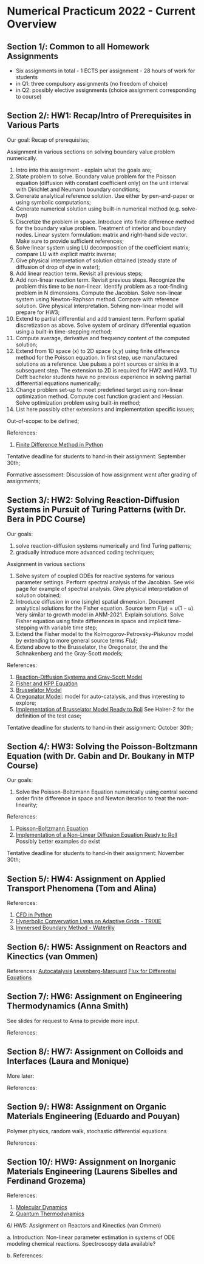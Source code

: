 # Numerical Practicum 2022 - Current Overview

## Section 1/: Common to all Homework Assignments

- Six assignments in total - 1 ECTS per assignment - 28 hours of work for students  
- in Q1: three compulsory assignments (no freedom of choice)
- in Q2: possibly elective assignments (choice assignment corresponding to course)

## Section 2/: HW1: Recap/Intro of Prerequisites in Various Parts

Our goal: Recap of prerequisites; 

Assignment in various sections on solving boundary value problem numerically.  
1. Intro into this assignment - explain what the goals are; 
2. State problem to solve. Boundary value problem for the Poisson equation (diffusion with constant coefficient only) on the unit interval with Dirichlet and Neumann boundary conditions;
3. Generate analytical reference solution. Use either by pen-and-paper or using symbolic computations;
4. Generate numerical solution using built-in numerical method (e.g. solve-bvp) 
5. Discretize the problem in space. Introduce into finite difference method for the boundary value problem. Treatment of interior and boundary nodes. Linear system formulation: matrix and right-hand side vector. Make sure to provide sufficient references; 
6. Solve linear system using LU decomposition of the coefficient matrix; compare LU with explicit matrix inverse; 
7. Give physical interpretation of solution obtained (steady state of diffusion of drop of dye in water);  
8. Add linear reaction term. Revisit all previous steps; 
9. Add non-linear reaction term. Revisit previous steps. Recognize the problem this time to be non-linear. Identify problem as a root-finding problem in N dimensions. Compute the Jacobian. Solve non-linear system using Newton-Raphson method. Compare with reference solution. Give physical interpretation. Solving non-linear model will prepare for HW3; 
10. Extend to partial differential and add transient term. Perform spatial discretization as above. Solve system of ordinary differential equation using a built-in time-stepping method; 
11. Compute average,  derivative and frequency content of the computed solution; 
12. Extend from 1D space (x) to 2D space (x,y) using finite difference method for the Poisson equation. In first step, use manufactured solutions as a reference. Use pulses a point sources or sinks in a subsequent step. The extension to 2D is required for HW2 and HW3. TU Delft bachelor students have no previous experience in solving partial differential equations numerically;   
13. Change problem set-up to meet predefined target using non-linear optimization method. Compute cost function gradient and Hessian. Solve optimization problem using built-in method; 
14. List here possibly other extensions and implementation specific issues; 

Out-of-scope: to be defined; 

References:  
1. [Finite Difference Method in Python](https://pythonnumericalmethods.berkeley.edu/notebooks/chapter23.03-Finite-Difference-Method.html)  

Tentative deadline for students to hand-in their assignment: September 30th; 

Formative assessment: Discussion of how assignment went after grading of assignments;

## Section 3/: HW2: Solving Reaction-Diffusion Systems in Pursuit of Turing Patterns (with Dr. Bera in PDC Course)

Our goals: 
1. solve reaction-diffusion systems numerically and find Turing patterns; 
2. gradually introduce more advanced coding techniques; 

Assignment in various sections 
1. Solve system of coupled ODEs for reactive systems for various parameter settings. Perform spectral analysis of the Jacobian. See wiki page for example of spectral analysis. Give physical interpretation of solution obtained; 
2. Introduce diffusion in one (single) spatial dimension. Document analytical solutions for the Fisher equation. Source term $F(u) = u(1-u)$. Very similar to growth model in ANM-2021. Explain solutions. Solve Fisher equation using finite differences in space and implicit time-stepping with variable time step; 
3. Extend the Fisher model to the Kolmogorov-Petrovsky-Piskunov model by extending to more general source terms $F(u)$; 
4. Extend above to the Brusselator, the Oregonator, the and the Schnakenberg and the Gray-Scott models; 

References: 
1. [Reaction-Diffusion Systems and Gray-Scott Model](https://en.wikipedia.org/wiki/Reaction–diffusion_system)
2. [Fisher and KPP Equation](https://en.wikipedia.org/wiki/Fisher%27s_equation)
3. [Brusselator Model](https://en.wikipedia.org/wiki/Brusselator)
4. [Oregonator Model](https://en.wikipedia.org/wiki/Oregonator): model for auto-catalysis, and thus interesting to explore; 
5. [Implementation of Brusselator Model Ready to Roll](https://diffeq.sciml.ai/stable/tutorials/advanced_ode_example/) See Hairer-2 for the definition of the test case;  

Tentative deadline for students to hand-in their assignment: October 30th; 


## Section 4/: HW3: Solving the Poisson-Boltzmann Equation  (with Dr. Gabin and Dr. Boukany in MTP Course)

Our goals:
1. Solve the Poisson-Boltzmann Equation numerically using central second order finite difference in space and Newton iteration to treat the non-linearity; 

References: 
1. [Poisson-Boltzmann Equation](https://en.wikipedia.org/wiki/Poisson–Boltzmann_equation)
2. [Implementation of a Non-Linear Diffusion Equation Ready to Roll](https://rveltz.github.io/BifurcationKit.jl/dev/tutorials/Swift-Hohenberg1d/#d-Swift-Hohenberg-equation-(Automatic)) Possibly better examples do exist

Tentative deadline for students to hand-in their assignment: November 30th; 


## Section 5/: HW4: Assignment on Applied Transport Phenomena (Tom and Alina)

References: 
1. [CFD in Python](https://lorenabarba.com/blog/cfd-python-12-steps-to-navier-stokes/)
2. [Hyperbolic Convervation Lwas on Adaptive Grids - TRIXIE](https://github.com/trixi-framework/Trixi.jl) 
3. [Immersed Boundary Method - Waterlily](https://github.com/weymouth/WaterLily.jl)

## Section 6/: HW5: Assignment on Reactors and Kinectics (van Ommen) 

References:
[Autocatalysis](https://en.wikipedia.org/wiki/Autocatalysis) 
[Levenberg-Marquard](https://en.wikipedia.org/wiki/Levenberg–Marquardt_algorithm) 
[Flux for Differential Equations](https://julialang.org/blog/2019/01/fluxdiffeq/) 

## Section 7/: HW6: Assignment on Engineering Thermodynamics (Anna Smith)

See slides for request to Anna to provide more input. 

References:

## Section 8/: HW7: Assignment on  Colloids and Interfaces (Laura and Monique)

More later: 

References:

## Section 9/: HW8: Assignment on Organic Materials Engineering (Eduardo and Pouyan) 

Polymer physics, random walk, stochastic differential equations

References:

## Section 10/: HW9: Assignment on Inorganic Materials Engineering (Laurens Sibelles and Ferdinand Grozema) 

References:
1. [Molecular Dynamics](https://juliamolsim.github.io/Molly.jl/stable/)
2. [Quantum Thermodynamics](https://github.com/FermiQC/Fermi.jl)


6/ HW5: Assignment on Reactors and Kinectics (van Ommen) 

a. Introduction: Non-linear parameter estimation in systems of ODE modeling chemical reactions. 
Spectroscopy data available? 

b. References: 



```julia

```


```julia

```


```julia

```


```julia

```
